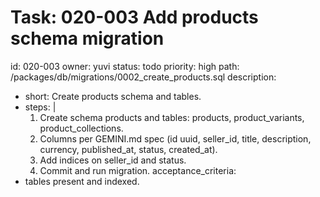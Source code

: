 # Task: 020-003 Add products schema migration
id: 020-003
owner: yuvi
status: todo
priority: high
path: /packages/db/migrations/0002_create_products.sql
description:
  - short: Create products schema and tables.
  - steps: |
      1. Create schema products and tables: products, product_variants, product_collections.
      2. Columns per GEMINI.md spec (id uuid, seller_id, title, description, currency, published_at, status, created_at).
      3. Add indices on seller_id and status.
      4. Commit and run migration.
acceptance_criteria:
  - tables present and indexed.
